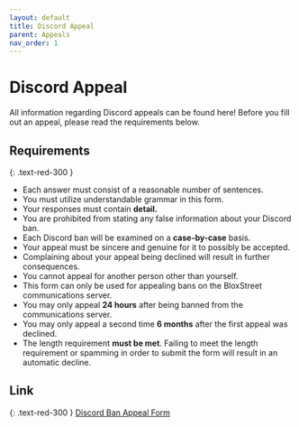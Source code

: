 ```yaml
---
layout: default
title: Discord Appeal
parent: Appeals
nav_order: 1
---
```


# Discord Appeal 
All information regarding Discord appeals can be found here! Before you fill out an appeal, please read the requirements below. 

## Requirements 
{: .text-red-300 }
- Each answer must consist of a reasonable number of sentences.
- You must utilize understandable grammar in this form.
- Your responses must contain **detail.**
- You are prohibited from stating any false information about your Discord ban. 
- Each Discord ban will be examined on a **case-by-case** basis. 
- Your appeal must be sincere and genuine for it to possibly be accepted.
- Complaining about your appeal being declined will result in further consequences.
- You cannot appeal for another person other than yourself.
- This form can only be used for appealing bans on the BloxStreet communications server.
- You may only appeal **24 hours** after being banned from the communications server.
- You may only appeal a second time **6 months** after the first appeal was declined.
- The length requirement **must be met**. Failing to meet the length requirement or spamming in order to submit the form will result in an automatic decline.

## Link 
{: .text-red-300 }
[Discord Ban Appeal Form](https://docs.google.com/forms/d/e/1FAIpQLSf2dKMKHNUG3angw5hkBjJ-50IKcRDHsKtluTSpTE2qgiSgUg/viewform)
